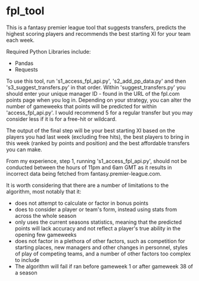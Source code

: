 # fpl_tool
This is a fantasy premier league tool that suggests transfers, predicts the highest scoring players and recommends the best starting XI for your team each week.

Required Python Libraries include:
* Pandas
* Requests

To use this tool, run 's1_access_fpl_api.py', 's2_add_pp_data.py' and then 's3_suggest_transfers.py' in that order. Within 'suggest_transfers.py' you should enter your unique manager ID - found in the URL of the fpl.com points page when you log in. Depending on your strategy, you can alter the number of gameweeks that points will be predicted for within 'access_fpl_api.py'. I would recommend 5 for a regular transfer but you may consider less if it is for a free-hit or wildcard.

The output of the final step will be your best starting XI based on the players you had last week (excluding free hits), the best players to bring in this week (ranked by points and position) and the best affordable transfers you can make.

From my experience, step 1, running 's1_access_fpl_api.py', should not be conducted between the hours of 11pm and 6am GMT as it results in incorrect data being fetched from fantasy.premier-league.com.

It is worth considering that there are a number of limitations to the algorithm, most notably that it:
* does not attempt to calculate or factor in bonus points
* does to consider a player or team's form, instead using stats from across the whole season
* only uses the current seasons statistics, meaning that the predicted points will lack accuracy and not reflect a player's true ability in the opening few gameweeks
* does not factor in a plethora of other factors, such as competition for starting places, new managers and other changes in personnel, styles of play of competing teams, and a number of other factors too complex to include
* The algorithm will fail if ran before gameweek 1 or after gameweek 38 of a season

